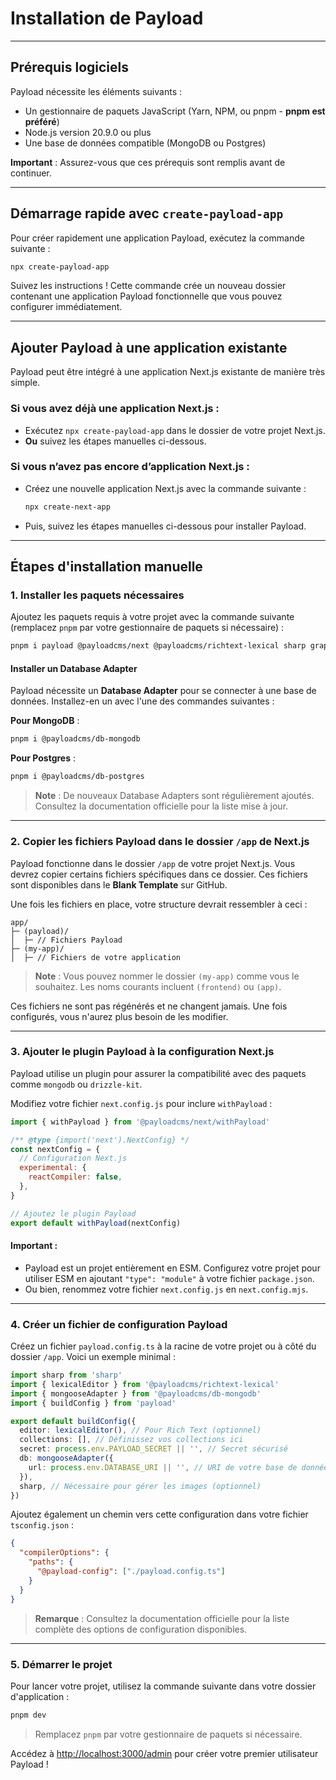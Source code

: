 # Installation de Payload

---

## Prérequis logiciels

Payload nécessite les éléments suivants :

- Un gestionnaire de paquets JavaScript (Yarn, NPM, ou pnpm - **pnpm est préféré**)
- Node.js version 20.9.0 ou plus
- Une base de données compatible (MongoDB ou Postgres)

**Important** : Assurez-vous que ces prérequis sont remplis avant de continuer.

---

## Démarrage rapide avec `create-payload-app`

Pour créer rapidement une application Payload, exécutez la commande suivante :

```bash
npx create-payload-app
```

Suivez les instructions ! Cette commande crée un nouveau dossier contenant une application Payload fonctionnelle que vous pouvez configurer immédiatement.

---

## Ajouter Payload à une application existante

Payload peut être intégré à une application Next.js existante de manière très simple.

### Si vous avez déjà une application Next.js :

- Exécutez `npx create-payload-app` dans le dossier de votre projet Next.js.
- **Ou** suivez les étapes manuelles ci-dessous.

### Si vous n’avez pas encore d’application Next.js :

- Créez une nouvelle application Next.js avec la commande suivante :
  ```bash
  npx create-next-app
  ```
- Puis, suivez les étapes manuelles ci-dessous pour installer Payload.

---

## Étapes d'installation manuelle

### 1. Installer les paquets nécessaires

Ajoutez les paquets requis à votre projet avec la commande suivante (remplacez `pnpm` par votre gestionnaire de paquets si nécessaire) :

```bash
pnpm i payload @payloadcms/next @payloadcms/richtext-lexical sharp graphql
```

#### Installer un Database Adapter

Payload nécessite un **Database Adapter** pour se connecter à une base de données. Installez-en un avec l'une des commandes suivantes :

**Pour MongoDB** :

```bash
pnpm i @payloadcms/db-mongodb
```

**Pour Postgres** :

```bash
pnpm i @payloadcms/db-postgres
```

> **Note** : De nouveaux Database Adapters sont régulièrement ajoutés. Consultez la documentation officielle pour la liste mise à jour.

---

### 2. Copier les fichiers Payload dans le dossier `/app` de Next.js

Payload fonctionne dans le dossier `/app` de votre projet Next.js. Vous devrez copier certains fichiers spécifiques dans ce dossier. Ces fichiers sont disponibles dans le **Blank Template** sur GitHub.

Une fois les fichiers en place, votre structure devrait ressembler à ceci :

```
app/
├─ (payload)/
│  ├─ // Fichiers Payload
├─ (my-app)/
│  ├─ // Fichiers de votre application
```

> **Note** : Vous pouvez nommer le dossier `(my-app)` comme vous le souhaitez. Les noms courants incluent `(frontend)` ou `(app)`.

Ces fichiers ne sont pas régénérés et ne changent jamais. Une fois configurés, vous n'aurez plus besoin de les modifier.

---

### 3. Ajouter le plugin Payload à la configuration Next.js

Payload utilise un plugin pour assurer la compatibilité avec des paquets comme `mongodb` ou `drizzle-kit`.

Modifiez votre fichier `next.config.js` pour inclure `withPayload` :

```javascript
import { withPayload } from '@payloadcms/next/withPayload'

/** @type {import('next').NextConfig} */
const nextConfig = {
  // Configuration Next.js
  experimental: {
    reactCompiler: false,
  },
}

// Ajoutez le plugin Payload
export default withPayload(nextConfig)
```

#### Important :

- Payload est un projet entièrement en ESM. Configurez votre projet pour utiliser ESM en ajoutant `"type": "module"` à votre fichier `package.json`.
- Ou bien, renommez votre fichier `next.config.js` en `next.config.mjs`.

---

### 4. Créer un fichier de configuration Payload

Créez un fichier `payload.config.ts` à la racine de votre projet ou à côté du dossier `/app`. Voici un exemple minimal :

```typescript
import sharp from 'sharp'
import { lexicalEditor } from '@payloadcms/richtext-lexical'
import { mongooseAdapter } from '@payloadcms/db-mongodb'
import { buildConfig } from 'payload'

export default buildConfig({
  editor: lexicalEditor(), // Pour Rich Text (optionnel)
  collections: [], // Définissez vos collections ici
  secret: process.env.PAYLOAD_SECRET || '', // Secret sécurisé
  db: mongooseAdapter({
    url: process.env.DATABASE_URI || '', // URI de votre base de données
  }),
  sharp, // Nécessaire pour gérer les images (optionnel)
})
```

Ajoutez également un chemin vers cette configuration dans votre fichier `tsconfig.json` :

```json
{
  "compilerOptions": {
    "paths": {
      "@payload-config": ["./payload.config.ts"]
    }
  }
}
```

> **Remarque** : Consultez la documentation officielle pour la liste complète des options de configuration disponibles.

---

### 5. Démarrer le projet

Pour lancer votre projet, utilisez la commande suivante dans votre dossier d'application :

```bash
pnpm dev
```

> Remplacez `pnpm` par votre gestionnaire de paquets si nécessaire.

Accédez à [http://localhost:3000/admin](http://localhost:3000/admin) pour créer votre premier utilisateur Payload !
